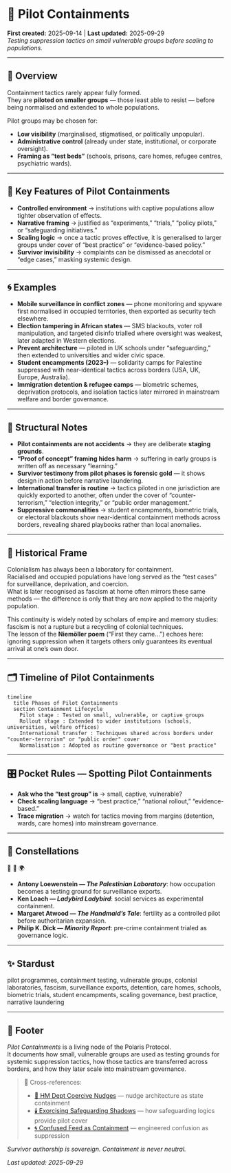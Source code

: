 # 🧪 Pilot Containments  
**First created:** 2025-09-14 | **Last updated:** 2025-09-29  
*Testing suppression tactics on small vulnerable groups before scaling to populations.*  

---

## 🌌 Overview  

Containment tactics rarely appear fully formed.  
They are **piloted on smaller groups** — those least able to resist — before being normalised and extended to whole populations.  

Pilot groups may be chosen for:  
- **Low visibility** (marginalised, stigmatised, or politically unpopular).  
- **Administrative control** (already under state, institutional, or corporate oversight).  
- **Framing as “test beds”** (schools, prisons, care homes, refugee centres, psychiatric wards).  

---

## 🧩 Key Features of Pilot Containments  

- **Controlled environment** → institutions with captive populations allow tighter observation of effects.  
- **Narrative framing** → justified as “experiments,” “trials,” “policy pilots,” or “safeguarding initiatives.”  
- **Scaling logic** → once a tactic proves effective, it is generalised to larger groups under cover of “best practice” or “evidence-based policy.”  
- **Survivor invisibility** → complaints can be dismissed as anecdotal or “edge cases,” masking systemic design.  

---

## 🌀 Examples  

- **Mobile surveillance in conflict zones** — phone monitoring and spyware first normalised in occupied territories, then exported as security tech elsewhere.  
- **Election tampering in African states** — SMS blackouts, voter roll manipulation, and targeted disinfo trialled where oversight was weakest, later adapted in Western elections.  
- **Prevent architecture** — piloted in UK schools under “safeguarding,” then extended to universities and wider civic space.  
- **Student encampments (2023–)** — solidarity camps for Palestine suppressed with near-identical tactics across borders (USA, UK, Europe, Australia).  
- **Immigration detention & refugee camps** — biometric schemes, deprivation protocols, and isolation tactics later mirrored in mainstream welfare and border governance.  

---

## 🪫 Structural Notes  

- **Pilot containments are not accidents** → they are deliberate **staging grounds**.  
- **“Proof of concept” framing hides harm** → suffering in early groups is written off as necessary “learning.”  
- **Survivor testimony from pilot phases is forensic gold** — it shows design in action before narrative laundering.  
- **International transfer is routine** → tactics piloted in one jurisdiction are quickly exported to another, often under the cover of “counter-terrorism,” “election integrity,” or “public order management.”  
- **Suppressive commonalities** → student encampments, biometric trials, or electoral blackouts show near-identical containment methods across borders, revealing shared playbooks rather than local anomalies.  

---

## 📜 Historical Frame  

Colonialism has always been a laboratory for containment.  
Racialised and occupied populations have long served as the “test cases” for surveillance, deprivation, and coercion.  
What is later recognised as fascism at home often mirrors these same methods — the difference is only that they are now applied to the majority population.  

This continuity is widely noted by scholars of empire and memory studies:  
fascism is not a rupture but a recycling of colonial techniques.  
The lesson of the **Niemöller poem** (“First they came…”) echoes here:  
ignoring suppression when it targets others only guarantees its eventual arrival at one’s own door.  

---

## 🗂️ Timeline of Pilot Containments  

```mermaid
timeline
  title Phases of Pilot Containments
  section Containment Lifecycle
    Pilot stage : Tested on small, vulnerable, or captive groups
    Rollout stage : Extended to wider institutions (schools, universities, welfare offices)
    International transfer : Techniques shared across borders under "counter-terrorism" or "public order" cover
    Normalisation : Adopted as routine governance or "best practice"
```

---

## 🎛️ Pocket Rules — Spotting Pilot Containments  

- **Ask who the “test group” is** → small, captive, vulnerable?  
- **Check scaling language** → “best practice,” “national rollout,” “evidence-based.”  
- **Trace migration** → watch for tactics moving from margins (detention, wards, care homes) into mainstream governance.  

---

## 🌌 Constellations  

🧪 🧬 🌍  
- **Antony Loewenstein — *The Palestinian Laboratory***: how occupation becomes a testing ground for surveillance exports.  
- **Ken Loach — *Ladybird Ladybird***: social services as experimental containment.  
- **Margaret Atwood — *The Handmaid’s Tale***: fertility as a controlled pilot before authoritarian expansion.  
- **Philip K. Dick — *Minority Report***: pre-crime containment trialed as governance logic.  

---

## ✨ Stardust  

pilot programmes, containment testing, vulnerable groups, colonial laboratories, fascism, surveillance exports, detention, care homes, schools, biometric trials, student encampments, scaling governance, best practice, narrative laundering  

---

## 🏮 Footer  

*Pilot Containments* is a living node of the Polaris Protocol.  
It documents how small, vulnerable groups are used as testing grounds for systemic suppression tactics, how those tactics are transferred across borders, and how they later scale into mainstream governance.  

> 📡 Cross-references:  
> - [🧠 HM Dept Coercive Nudges](../../Disruption_Kit/Big_Picture_Protocols/🧠_HM_Dept_Coercive_Nudges.md) — nudge architecture as state containment  
> - [🕯️ Exorcising Safeguarding Shadows](../../System_Governance/🕯️_exorcising_safeguarding_shadows.md) — how safeguarding logics provide pilot cover  
> - [🌀 Confused Feed as Containment](../../Metadata_Sabotage_Network/Narrative_And_Psych_Ops/🧠_Psychological_Containment/🌀_confused_feed_as_containment.md) — engineered confusion as suppression  

*Survivor authorship is sovereign. Containment is never neutral.*  

_Last updated: 2025-09-29_  
